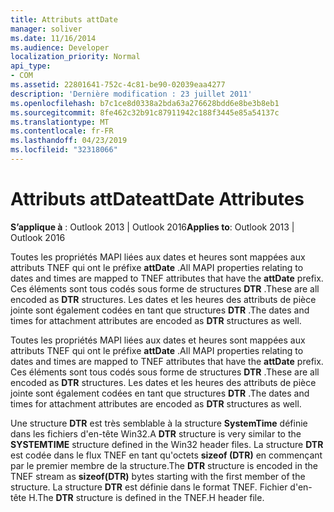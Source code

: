 ```yaml
---
title: Attributs attDate
manager: soliver
ms.date: 11/16/2014
ms.audience: Developer
localization_priority: Normal
api_type:
- COM
ms.assetid: 22801641-752c-4c81-be90-02039eaa4277
description: 'Dernière modification : 23 juillet 2011'
ms.openlocfilehash: b7c1ce8d0338a2bda63a276628bdd6e8be3b8eb1
ms.sourcegitcommit: 8fe462c32b91c87911942c188f3445e85a54137c
ms.translationtype: MT
ms.contentlocale: fr-FR
ms.lasthandoff: 04/23/2019
ms.locfileid: "32318066"
---
```

# <a name="attdate-attributes"></a><span data-ttu-id="cc6c3-103">Attributs attDate</span><span class="sxs-lookup"><span data-stu-id="cc6c3-103">attDate Attributes</span></span>

  
  
<span data-ttu-id="cc6c3-104">**S’applique à** : Outlook 2013 | Outlook 2016</span><span class="sxs-lookup"><span data-stu-id="cc6c3-104">**Applies to**: Outlook 2013 | Outlook 2016</span></span> 
  
<span data-ttu-id="cc6c3-105">Toutes les propriétés MAPI liées aux dates et heures sont mappées aux attributs TNEF qui ont le préfixe **attDate** .</span><span class="sxs-lookup"><span data-stu-id="cc6c3-105">All MAPI properties relating to dates and times are mapped to TNEF attributes that have the **attDate** prefix.</span></span> <span data-ttu-id="cc6c3-106">Ces éléments sont tous codés sous forme de structures **DTR** .</span><span class="sxs-lookup"><span data-stu-id="cc6c3-106">These are all encoded as **DTR** structures.</span></span> <span data-ttu-id="cc6c3-107">Les dates et les heures des attributs de pièce jointe sont également codées en tant que structures **DTR** .</span><span class="sxs-lookup"><span data-stu-id="cc6c3-107">The dates and times for attachment attributes are encoded as **DTR** structures as well.</span></span> 
  
<span data-ttu-id="cc6c3-108">Toutes les propriétés MAPI liées aux dates et heures sont mappées aux attributs TNEF qui ont le préfixe **attDate** .</span><span class="sxs-lookup"><span data-stu-id="cc6c3-108">All MAPI properties relating to dates and times are mapped to TNEF attributes that have the **attDate** prefix.</span></span> <span data-ttu-id="cc6c3-109">Ces éléments sont tous codés sous forme de structures **DTR** .</span><span class="sxs-lookup"><span data-stu-id="cc6c3-109">These are all encoded as **DTR** structures.</span></span> <span data-ttu-id="cc6c3-110">Les dates et les heures des attributs de pièce jointe sont également codées en tant que structures **DTR** .</span><span class="sxs-lookup"><span data-stu-id="cc6c3-110">The dates and times for attachment attributes are encoded as **DTR** structures as well.</span></span> 
  
<span data-ttu-id="cc6c3-111">Une structure **DTR** est très semblable à la structure **SystemTime** définie dans les fichiers d'en-tête Win32.</span><span class="sxs-lookup"><span data-stu-id="cc6c3-111">A **DTR** structure is very similar to the **SYSTEMTIME** structure defined in the Win32 header files.</span></span> <span data-ttu-id="cc6c3-112">La structure **DTR** est codée dans le flux TNEF en tant qu'octets **sizeof (DTR)** en commençant par le premier membre de la structure.</span><span class="sxs-lookup"><span data-stu-id="cc6c3-112">The **DTR** structure is encoded in the TNEF stream as **sizeof(DTR)** bytes starting with the first member of the structure.</span></span> <span data-ttu-id="cc6c3-113">La structure **DTR** est définie dans le format TNEF. Fichier d'en-tête H.</span><span class="sxs-lookup"><span data-stu-id="cc6c3-113">The **DTR** structure is defined in the TNEF.H header file.</span></span> 
  

